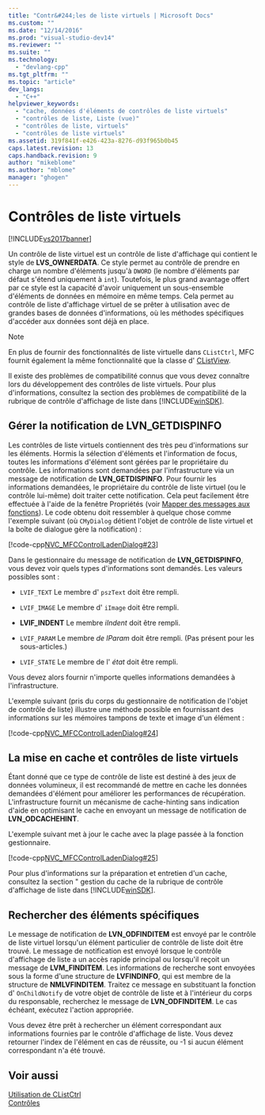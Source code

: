 ```yaml
---
title: "Contr&#244;les de liste virtuels | Microsoft Docs"
ms.custom: ""
ms.date: "12/14/2016"
ms.prod: "visual-studio-dev14"
ms.reviewer: ""
ms.suite: ""
ms.technology: 
  - "devlang-cpp"
ms.tgt_pltfrm: ""
ms.topic: "article"
dev_langs: 
  - "C++"
helpviewer_keywords: 
  - "cache, données d'éléments de contrôles de liste virtuels"
  - "contrôles de liste, Liste (vue)"
  - "contrôles de liste, virtuels"
  - "contrôles de liste virtuels"
ms.assetid: 319f841f-e426-423a-8276-d93f965b0b45
caps.latest.revision: 13
caps.handback.revision: 9
author: "mikeblome"
ms.author: "mblome"
manager: "ghogen"
---
```

# Contr&#244;les de liste virtuels
[!INCLUDE[vs2017banner](../assembler/inline/includes/vs2017banner.md)]

Un contrôle de liste virtuel est un contrôle de liste d'affichage qui contient le style de **LVS\_OWNERDATA**.  Ce style permet au contrôle de prendre en charge un nombre d'éléments jusqu'à `DWORD` \(le nombre d'éléments par défaut s'étend uniquement à `int`\).  Toutefois, le plus grand avantage offert par ce style est la capacité d'avoir uniquement un sous\-ensemble d'éléments de données en mémoire en même temps.  Cela permet au contrôle de liste d'affichage virtuel de se prêter à utilisation avec de grandes bases de données d'informations, où les méthodes spécifiques d'accéder aux données sont déjà en place.  
  
> [!NOTE]
>  En plus de fournir des fonctionnalités de liste virtuelle dans `CListCtrl`, MFC fournit également la même fonctionnalité que la classe d' [CListView](../mfc/reference/clistview-class.md).  
  
 Il existe des problèmes de compatibilité connus que vous devez connaître lors du développement des contrôles de liste virtuels.  Pour plus d'informations, consultez la section des problèmes de compatibilité de la rubrique de contrôle d'affichage de liste dans [!INCLUDE[winSDK](../atl/includes/winsdk_md.md)].  
  
## Gérer la notification de LVN\_GETDISPINFO  
 Les contrôles de liste virtuels contiennent des très peu d'informations sur les éléments.  Hormis la sélection d'éléments et l'information de focus, toutes les informations d'élément sont gérées par le propriétaire du contrôle.  Les informations sont demandées par l'infrastructure via un message de notification de **LVN\_GETDISPINFO**.  Pour fournir les informations demandées, le propriétaire du contrôle de liste virtuel \(ou le contrôle lui\-même\) doit traiter cette notification.  Cela peut facilement être effectuée à l'aide de la fenêtre Propriétés \(voir [Mapper des messages aux fonctions](../mfc/reference/mapping-messages-to-functions.md)\).  Le code obtenu doit ressembler à quelque chose comme l'exemple suivant \(où `CMyDialog` détient l'objet de contrôle de liste virtuel et la boîte de dialogue gère la notification\) :  
  
 [!code-cpp[NVC_MFCControlLadenDialog#23](../mfc/codesnippet/CPP/virtual-list-controls_1.cpp)]  
  
 Dans le gestionnaire du message de notification de **LVN\_GETDISPINFO**, vous devez voir quels types d'informations sont demandés.  Les valeurs possibles sont :  
  
-   `LVIF_TEXT` Le membre d' `pszText` doit être rempli.  
  
-   `LVIF_IMAGE` Le membre d' `iImage` doit être rempli.  
  
-   **LVIF\_INDENT** Le membre *iIndent* doit être rempli.  
  
-   `LVIF_PARAM` Le membre *de lParam* doit être rempli. \(Pas présent pour les sous\-articles.\)  
  
-   `LVIF_STATE` Le membre de l' *état*  doit être rempli.  
  
 Vous devez alors fournir n'importe quelles informations demandées à l'infrastructure.  
  
 L'exemple suivant \(pris du corps du gestionnaire de notification de l'objet de contrôle de liste\) illustre une méthode possible en fournissant des informations sur les mémoires tampons de texte et image d'un élément :  
  
 [!code-cpp[NVC_MFCControlLadenDialog#24](../mfc/codesnippet/CPP/virtual-list-controls_2.cpp)]  
  
## La mise en cache et contrôles de liste virtuels  
 Étant donné que ce type de contrôle de liste est destiné à des jeux de données volumineux, il est recommandé de mettre en cache les données demandées d'élément pour améliorer les performances de récupération.  L'infrastructure fournit un mécanisme de cache\-hinting sans indication d'aide en optimisant le cache en envoyant un message de notification de **LVN\_ODCACHEHINT**.  
  
 L'exemple suivant met à jour le cache avec la plage passée à la fonction gestionnaire.  
  
 [!code-cpp[NVC_MFCControlLadenDialog#25](../mfc/codesnippet/CPP/virtual-list-controls_3.cpp)]  
  
 Pour plus d'informations sur la préparation et entretien d'un cache, consultez la section " gestion du cache de la rubrique de contrôle d'affichage de liste dans [!INCLUDE[winSDK](../atl/includes/winsdk_md.md)].  
  
## Rechercher des éléments spécifiques  
 Le message de notification de **LVN\_ODFINDITEM** est envoyé par le contrôle de liste virtuel lorsqu'un élément particulier de contrôle de liste doit être trouvé.  Le message de notification est envoyé lorsque le contrôle d'affichage de liste a un accès rapide principal ou lorsqu'il reçoit un message de **LVM\_FINDITEM**.  Les informations de recherche sont envoyées sous la forme d'une structure de **LVFINDINFO**, qui est membre de la structure de **NMLVFINDITEM**.  Traitez ce message en substituant la fonction d' `OnChildNotify` de votre objet de contrôle de liste et à l'intérieur du corps du responsable, recherchez le message de **LVN\_ODFINDITEM**.  Le cas échéant, exécutez l'action appropriée.  
  
 Vous devez être prêt à rechercher un élément correspondant aux informations fournies par le contrôle d'affichage de liste.  Vous devez retourner l'index de l'élément en cas de réussite, ou \-1 si aucun élément correspondant n'a été trouvé.  
  
## Voir aussi  
 [Utilisation de CListCtrl](../mfc/using-clistctrl.md)   
 [Contrôles](../mfc/controls-mfc.md)